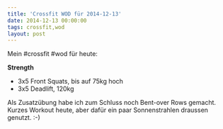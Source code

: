 ```yaml
---
title: 'Crossfit WOD für 2014-12-13'
date: 2014-12-13 00:00:00 
tags: crossfit,wod
layout: post
---
```

Mein #crossfit #wod für heute:

**Strength**

* 3x5 Front Squats, bis auf 75kg hoch
* 3x5 Deadlift, 120kg

Als Zusatzübung habe ich zum Schluss noch Bent-over Rows gemacht. Kurzes Workout heute, aber dafür ein paar Sonnenstrahlen draussen genutzt. :-)
